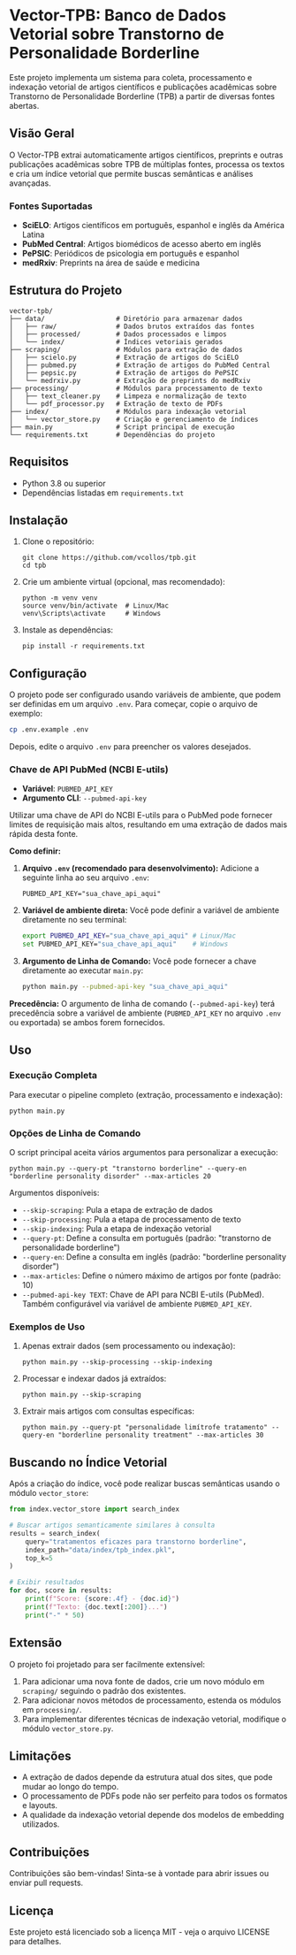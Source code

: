 # Vector-TPB: Banco de Dados Vetorial sobre Transtorno de Personalidade Borderline

Este projeto implementa um sistema para coleta, processamento e indexação vetorial de artigos científicos e publicações acadêmicas sobre Transtorno de Personalidade Borderline (TPB) a partir de diversas fontes abertas.

## Visão Geral

O Vector-TPB extrai automaticamente artigos científicos, preprints e outras publicações acadêmicas sobre TPB de múltiplas fontes, processa os textos e cria um índice vetorial que permite buscas semânticas e análises avançadas.

### Fontes Suportadas

- **SciELO**: Artigos científicos em português, espanhol e inglês da América Latina
- **PubMed Central**: Artigos biomédicos de acesso aberto em inglês
- **PePSIC**: Periódicos de psicologia em português e espanhol
- **medRxiv**: Preprints na área de saúde e medicina

## Estrutura do Projeto

```
vector-tpb/
├── data/                  # Diretório para armazenar dados
│   ├── raw/               # Dados brutos extraídos das fontes
│   ├── processed/         # Dados processados e limpos
│   └── index/             # Índices vetoriais gerados
├── scraping/              # Módulos para extração de dados
│   ├── scielo.py          # Extração de artigos do SciELO
│   ├── pubmed.py          # Extração de artigos do PubMed Central
│   ├── pepsic.py          # Extração de artigos do PePSIC
│   └── medrxiv.py         # Extração de preprints do medRxiv
├── processing/            # Módulos para processamento de texto
│   ├── text_cleaner.py    # Limpeza e normalização de texto
│   └── pdf_processor.py   # Extração de texto de PDFs
├── index/                 # Módulos para indexação vetorial
│   └── vector_store.py    # Criação e gerenciamento de índices
├── main.py                # Script principal de execução
└── requirements.txt       # Dependências do projeto
```

## Requisitos

- Python 3.8 ou superior
- Dependências listadas em `requirements.txt`

## Instalação

1. Clone o repositório:
   ```
   git clone https://github.com/vcollos/tpb.git
   cd tpb
   ```

2. Crie um ambiente virtual (opcional, mas recomendado):
   ```
   python -m venv venv
   source venv/bin/activate  # Linux/Mac
   venv\Scripts\activate     # Windows
   ```

3. Instale as dependências:
   ```
   pip install -r requirements.txt
   ```

## Configuração

O projeto pode ser configurado usando variáveis de ambiente, que podem ser definidas em um arquivo `.env`.
Para começar, copie o arquivo de exemplo:

```bash
cp .env.example .env
```

Depois, edite o arquivo `.env` para preencher os valores desejados.

### Chave de API PubMed (NCBI E-utils)

-   **Variável**: `PUBMED_API_KEY`
-   **Argumento CLI**: `--pubmed-api-key`

Utilizar uma chave de API do NCBI E-utils para o PubMed pode fornecer limites de requisição mais altos, resultando em uma extração de dados mais rápida desta fonte.

**Como definir:**

1.  **Arquivo `.env` (recomendado para desenvolvimento):**
    Adicione a seguinte linha ao seu arquivo `.env`:
    ```
    PUBMED_API_KEY="sua_chave_api_aqui"
    ```
2.  **Variável de ambiente direta:**
    Você pode definir a variável de ambiente diretamente no seu terminal:
    ```bash
    export PUBMED_API_KEY="sua_chave_api_aqui" # Linux/Mac
    set PUBMED_API_KEY="sua_chave_api_aqui"    # Windows
    ```
3.  **Argumento de Linha de Comando:**
    Você pode fornecer a chave diretamente ao executar `main.py`:
    ```bash
    python main.py --pubmed-api-key "sua_chave_api_aqui"
    ```

**Precedência:** O argumento de linha de comando (`--pubmed-api-key`) terá precedência sobre a variável de ambiente (`PUBMED_API_KEY` no arquivo `.env` ou exportada) se ambos forem fornecidos.

## Uso

### Execução Completa

Para executar o pipeline completo (extração, processamento e indexação):

```
python main.py
```

### Opções de Linha de Comando

O script principal aceita vários argumentos para personalizar a execução:

```
python main.py --query-pt "transtorno borderline" --query-en "borderline personality disorder" --max-articles 20
```

Argumentos disponíveis:
- `--skip-scraping`: Pula a etapa de extração de dados
- `--skip-processing`: Pula a etapa de processamento de texto
- `--skip-indexing`: Pula a etapa de indexação vetorial
- `--query-pt`: Define a consulta em português (padrão: "transtorno de personalidade borderline")
- `--query-en`: Define a consulta em inglês (padrão: "borderline personality disorder")
- `--max-articles`: Define o número máximo de artigos por fonte (padrão: 10)
- `--pubmed-api-key TEXT`: Chave de API para NCBI E-utils (PubMed). Também configurável via variável de ambiente `PUBMED_API_KEY`.

### Exemplos de Uso

1. Apenas extrair dados (sem processamento ou indexação):
   ```
   python main.py --skip-processing --skip-indexing
   ```

2. Processar e indexar dados já extraídos:
   ```
   python main.py --skip-scraping
   ```

3. Extrair mais artigos com consultas específicas:
   ```
   python main.py --query-pt "personalidade limítrofe tratamento" --query-en "borderline personality treatment" --max-articles 30
   ```

## Buscando no Índice Vetorial

Após a criação do índice, você pode realizar buscas semânticas usando o módulo `vector_store`:

```python
from index.vector_store import search_index

# Buscar artigos semanticamente similares à consulta
results = search_index(
    query="tratamentos eficazes para transtorno borderline",
    index_path="data/index/tpb_index.pkl",
    top_k=5
)

# Exibir resultados
for doc, score in results:
    print(f"Score: {score:.4f} - {doc.id}")
    print(f"Texto: {doc.text[:200]}...")
    print("-" * 50)
```

## Extensão

O projeto foi projetado para ser facilmente extensível:

1. Para adicionar uma nova fonte de dados, crie um novo módulo em `scraping/` seguindo o padrão dos existentes.
2. Para adicionar novos métodos de processamento, estenda os módulos em `processing/`.
3. Para implementar diferentes técnicas de indexação vetorial, modifique o módulo `vector_store.py`.

## Limitações

- A extração de dados depende da estrutura atual dos sites, que pode mudar ao longo do tempo.
- O processamento de PDFs pode não ser perfeito para todos os formatos e layouts.
- A qualidade da indexação vetorial depende dos modelos de embedding utilizados.

## Contribuições

Contribuições são bem-vindas! Sinta-se à vontade para abrir issues ou enviar pull requests.

## Licença

Este projeto está licenciado sob a licença MIT - veja o arquivo LICENSE para detalhes.